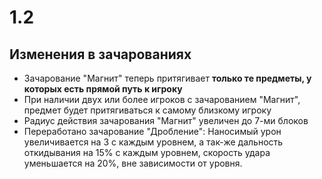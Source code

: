 # 1.2
## Изменения в зачарованиях
- Зачарование "Магнит" теперь притягивает **только те предметы, у которых есть прямой путь к игроку**
- При наличии двух или более игроков с зачарованием "Магнит", предмет будет притягиваться к самому близкому игроку
- Радиус действия зачарования "Магнит" увеличен до 7-ми блоков
- Переработано зачарование "Дробление": Наносимый урон увеличивается на 3 с каждым уровнем, а так-же дальность откидывания на 15% с каждым уровнем, скорость удара уменьшается на 20%, вне зависимости от уровня.